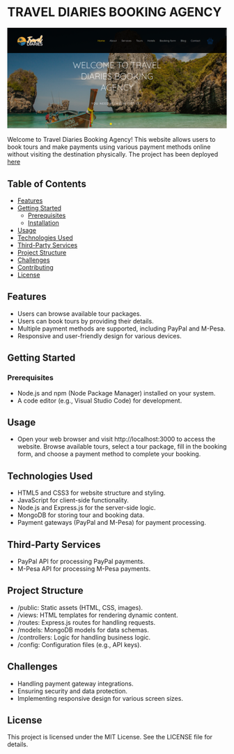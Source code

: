# TRAVEL DIARIES BOOKING AGENCY

![TRAVEL DIARIES](./SCREENSHOT.png)

Welcome to Travel Diaries Booking Agency! This website allows users to book tours and make payments using various payment methods online without visiting the destination physically. The project has been deployed [here](https://pkonsomu2020.github.io/TRAVEL-DIARIES-BOOKING-AGENCY-WEBSITE/)

## Table of Contents

- [Features](#features)
- [Getting Started](#getting-started)
  - [Prerequisites](#prerequisites)
  - [Installation](#installation)
- [Usage](#usage)
- [Technologies Used](#technologies-used)
- [Third-Party Services](#third-party-services)
- [Project Structure](#project-structure)
- [Challenges](#challenges)
- [Contributing](#contributing)
- [License](#license)

## Features

- Users can browse available tour packages.
- Users can book tours by providing their details.
- Multiple payment methods are supported, including PayPal and M-Pesa.
- Responsive and user-friendly design for various devices.

## Getting Started

### Prerequisites

- Node.js and npm (Node Package Manager) installed on your system.
- A code editor (e.g., Visual Studio Code) for development.

## Usage

- Open your web browser and visit http://localhost:3000 to access the website.
Browse available tours, select a tour package, fill in the booking form, and choose a payment method to complete your booking.

## Technologies Used

- HTML5 and CSS3 for website structure and styling.
- JavaScript for client-side functionality.
- Node.js and Express.js for the server-side logic.
- MongoDB for storing tour and booking data.
- Payment gateways (PayPal and M-Pesa) for payment processing.

## Third-Party Services

- PayPal API for processing PayPal payments.
- M-Pesa API for processing M-Pesa payments.

## Project Structure

- /public: Static assets (HTML, CSS, images).
- /views: HTML templates for rendering dynamic content.
- /routes: Express.js routes for handling requests.
- /models: MongoDB models for data schemas.
- /controllers: Logic for handling business logic.
- /config: Configuration files (e.g., API keys).

## Challenges

- Handling payment gateway integrations.
- Ensuring security and data protection.
- Implementing responsive design for various screen sizes.

## License

This project is licensed under the MIT License. See the LICENSE file for details.
